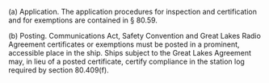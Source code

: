 (a) Application. The application procedures for inspection and certification and for exemptions are contained in § 80.59.
              

(b) Posting. Communications Act, Safety Convention and Great Lakes Radio Agreement certificates or exemptions must be posted in a prominent, accessible place in the ship. Ships subject to the Great Lakes Agreement may, in lieu of a posted certificate, certify compliance in the station log required by section 80.409(f).


